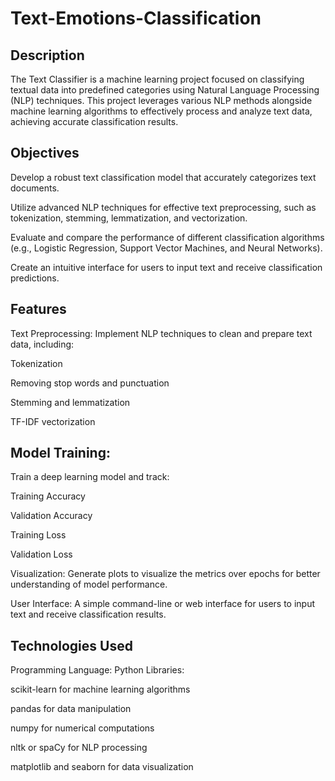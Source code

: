 # Text-Emotions-Classification


## Description
The Text Classifier is a machine learning project focused on classifying textual data into predefined categories using Natural Language Processing (NLP) techniques. This project leverages various NLP methods alongside machine learning algorithms to effectively process and analyze text data, achieving accurate classification results.

## Objectives
Develop a robust text classification model that accurately categorizes text documents.

Utilize advanced NLP techniques for effective text preprocessing, such as tokenization, stemming, lemmatization, and vectorization.

Evaluate and compare the performance of different classification algorithms (e.g., Logistic Regression, Support Vector Machines, and Neural Networks).

Create an intuitive interface for users to input text and receive classification predictions.

## Features
Text Preprocessing: Implement NLP techniques to clean and prepare text data, including:

Tokenization

Removing stop words and punctuation

Stemming and lemmatization

TF-IDF vectorization

## Model Training:
Train a deep learning model and track:

Training Accuracy

Validation Accuracy

Training Loss

Validation Loss

Visualization: Generate plots to visualize the metrics over epochs for better understanding of model performance.

User Interface: A simple command-line or web interface for users to input text and receive classification results.

## Technologies Used
Programming Language: Python
Libraries:

scikit-learn for machine learning algorithms

pandas for data manipulation

numpy for numerical computations

nltk or spaCy for NLP processing

matplotlib and seaborn for data visualization
